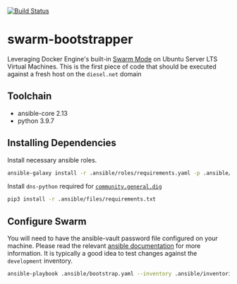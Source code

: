 [![Build Status](https://drone.kiwi-labs.net/api/badges/Diesel-Net/swarm-bootstrapper/status.svg)](https://drone.kiwi-labs.net/Diesel-Net/swarm-bootstrapper)

# swarm-bootstrapper
Leveraging Docker Engine's built-in [Swarm Mode](https://docs.docker.com/engine/swarm/) on Ubuntu Server LTS Virtual Machines. This is the first piece of code that should be executed against a fresh host on the `diesel.net` domain

## Toolchain

- ansible-core 2.13
- python 3.9.7

## Installing Dependencies

Install necessary ansible roles.
```bash
ansible-galaxy install -r .ansible/roles/requirements.yaml -p .ansible/roles --force
```

Install `dns-python` required for [`community.general.dig`](https://docs.ansible.com/ansible/latest/collections/community/general/dig_lookup.html)
```bash
pip3 install -r .ansible/files/requirements.txt
```

## Configure Swarm

You will need to have the ansible-vault password file configured on your machine. Please read the relevant [ansible documentation](https://docs.ansible.com/ansible/latest/user_guide/vault.html#setting-a-default-password-source) for more information. It is typically a good idea to test changes against the `development` inventory.


```bash
ansible-playbook .ansible/bootstrap.yaml --inventory .ansible/inventories/fleet.yaml --limit development
```
